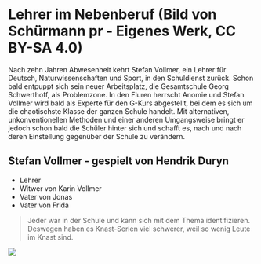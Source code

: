 # Lehrer im Nebenberuf (Bild von Schürmann pr - Eigenes Werk, CC BY-SA 4.0)

Nach zehn Jahren Abwesenheit kehrt Stefan Vollmer, ein Lehrer für Deutsch, Naturwissenschaften und Sport, in den Schuldienst zurück. Schon bald entpuppt sich sein neuer Arbeitsplatz, die Gesamtschule Georg Schwerthoff, als Problemzone. In den Fluren herrscht Anomie und Stefan Vollmer wird bald als Experte für den G-Kurs abgestellt, bei dem es sich um die chaotischste Klasse der ganzen Schule handelt. Mit alternativen, unkonventionellen Methoden und einer anderen Umgangsweise bringt er jedoch schon bald die Schüler hinter sich und schafft es, nach und nach deren Einstellung gegenüber der Schule zu verändern.

## Stefan Vollmer - gespielt von Hendrik Duryn
* Lehrer
* Witwer von Karin Vollmer
* Vater von Jonas
* Vater von Frida

> Jeder war in der Schule und kann sich mit dem Thema identifizieren. 
> Deswegen haben es Knast-Serien viel schwerer, weil so wenig Leute im Knast sind.


<img src="https://bilder.wunschliste.de/gfx/pics/Karin-Jessica-Ginkel-Stefan-Hendrik-Duryn-Und-Die-Kleine-Frida-Ann-Sophie-Lochmann-In-Der-Lehrer.jpg"/>

